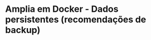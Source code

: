 ﻿# Amplia em Docker - Dados persistentes (recomendações de backup)

<!-- link to version in English -->
<div data-alt-locales="en-us"></div>
